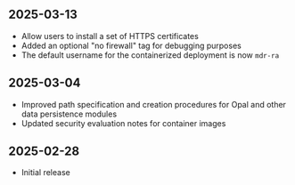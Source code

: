 ## 2025-03-13

* Allow users to install a set of HTTPS certificates
* Added an optional "no firewall" tag for debugging purposes
* The default username for the containerized deployment is now `mdr-ra`

## 2025-03-04

* Improved path specification and creation procedures for Opal and other data
  persistence modules
* Updated security evaluation notes for container images

## 2025-02-28

* Initial release
